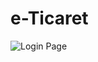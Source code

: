 # e-Ticaret

![Login Page](https://github.com/dduygubaran/e-Ticaret/assets/83429611/dc990bb7-fa9b-4326-8873-3d8bb3d05e13)

